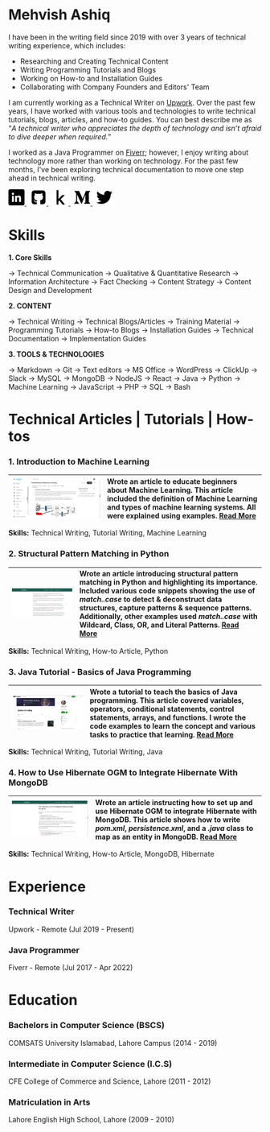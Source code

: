 # Mehvish Ashiq

I have been in the writing field since 2019 with over 3 years of technical writing experience, which includes:

- Researching and Creating Technical Content
- Writing Programming Tutorials and Blogs
- Working on How-to and Installation Guides
- Collaborating with Company Founders and Editors' Team

I am currently working as a Technical Writer on [Upwork](https://www.upwork.com/freelancers/~01e8bb3756b134bb9b). Over the past few years, I have worked with various tools and technologies to write technical tutorials, blogs, articles, and how-to guides. You can best describe me as “*A technical writer who appreciates the depth of technology and isn’t afraid to dive deeper when required.*”

I worked as a Java Programmer on [Fiverr](https://www.fiverr.com/); however, I enjoy writing about technology more rather than working on technology. For the past few months, I've been exploring technical documentation to move one step ahead in technical writing.

<div id="badges">
  <a href="https://www.linkedin.com/in/mehvishashiq">
    <img src="Images/LinkedIn.png" alt="LinkedIn Badge"/>
  </a>
  &nbsp;
  <a href="https://www.github.com/mehvishashiq">
    <img src="Images/Github.png" alt="Github Badge"/>
  </a>
  &nbsp;
  <a href="https://www.kaggle.com/mehvishashiq">
    <img src="Images/Kaggle.png" alt="Kaggle Badge"/>
  </a>
  &nbsp;
  <a href="https://mehvishashiq.medium.com/">
    <img src="Images/Medium.png" alt="Medium Badge"/>
  </a>
  &nbsp;
  <a href="https://www.x.com/mehvishashiq">
    <img src="Images/Twitter.png" alt="X/Twitter Badge"/>
  </a>
</div>

# Skills

**1. Core Skills**

→ Technical Communication → Qualitative & Quantitative Research → Information Architecture → Fact Checking → Content Strategy → Content Design and Development

**2. CONTENT**

→ Technical Writing → Technical Blogs/Articles → Training Material → Programming Tutorials → How-to Blogs → Installation Guides → Technical Documentation → Implementation Guides

**3. TOOLS & TECHNOLOGIES**

→ Markdown → Git → Text editors → MS Office → WordPress → ClickUp → Slack → MySQL → MongoDB → NodeJS → React → Java → Python → Machine Learning → JavaScript → PHP → SQL → Bash

# Technical Articles | Tutorials | How-tos

### 1. Introduction to Machine Learning

| ![introduction-to-machine-learning](/Images/introduction-to-machine-learning.png) | Wrote an article to educate beginners about Machine Learning. This article included the definition of Machine Learning and types of machine learning systems. All were explained using examples. [Read More](https://www.kaggle.com/code/mehvishashiq/introduction-to-machine-learning) |
| :----------------------------------------------------------: | :----------------------------------------------------------- |

**Skills:** Technical Writing, Tutorial Writing, Machine Learning

### 2. Structural Pattern Matching in Python

| ![structural-pattern-matching-in-python](/Images/structural-pattern-matching-in-python.png) | Wrote an article introducing structural pattern matching in Python and highlighting its importance. Included various code snippets showing the use of *match..case* to detect & deconstruct data structures, capture patterns & sequence patterns. Additionally, other examples used *match..case* with Wildcard, Class, OR, and Literal Patterns. [Read More](https://www.delftstack.com/howto/python/structural-pattern-matching-in-python/) |
| :----------------------------------------------------------: | :----------------------------------------------------------- |

**Skills:** Technical Writing, How-to Article, Python

### 3. Java Tutorial - Basics of Java Programming

| ![basics-of-java-programming](/Images/basics-of-java-programming.png) | Wrote a tutorial to teach the basics of Java programming. This article covered variables, operators, conditional statements, control statements, arrays, and functions. I wrote the code examples to learn the concept and various tasks to practice that learning. [Read More](https://mehvishashiq.medium.com/basics-of-java-programming-part-1-227ca888e73f) |
| :----------------------------------------------------------: | :----------------------------------------------------------- |

**Skills:** Technical Writing, Tutorial Writing, Java

### 4. How to Use Hibernate OGM to Integrate Hibernate With MongoDB

| ![how-to-use-hibernate-ogm-to-integrate-hibernate-with-mongodb](/Images/how-to-use-hibernate-ogm-to-integrate-hibernate-with-mongodb.png) | Wrote an article instructing how to set up and use Hibernate OGM to integrate Hibernate with MongoDB. This article shows how to write *pom.xml*, *persistence.xml*, and a *.java* class to map as an entity in MongoDB. [Read More](https://www.delftstack.com/howto/mongodb/use-hibernate-ogm-to-integrate-hibernate-with-mongodb/) |
| :----------------------------------------------------------: | :----------------------------------------------------------- |

**Skills:** Technical Writing, How-to Article, MongoDB, Hibernate


# Experience

### Technical Writer
Upwork - Remote  (Jul 2019 - Present) 

### Java Programmer
Fiverr - Remote  (Jul 2017 - Apr 2022)    

# Education

### Bachelors in Computer Science (BSCS)
COMSATS University Islamabad, Lahore Campus  (2014 - 2019)

### Intermediate in Computer Science (I.C.S)
CFE College of Commerce and Science, Lahore  (2011 - 2012)

### Matriculation in Arts
Lahore English High School, Lahore  (2009 - 2010)



